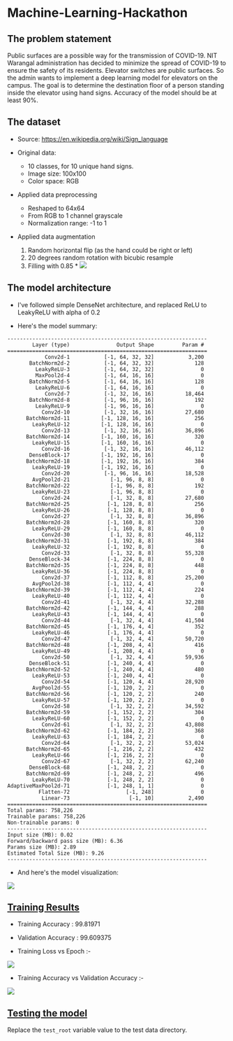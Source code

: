 # Machine-Learning-Hackathon

## The problem statement

Public surfaces are a possible way for the transmission of COVID-19. NIT Warangal
administration has decided to minimize the spread of COVID-19 to ensure the safety of its
residents. Elevator switches are public surfaces. So the admin wants to implement a deep
learning model for elevators on the campus. The goal is to determine the destination floor
of a person standing inside the elevator using hand signs. Accuracy of the model should be
at least 90%.

## The dataset

- Source: https://en.wikipedia.org/wiki/Sign_language

- Original data:
    - 10 classes, for 10 unique hand signs.
	- Image size: 100x100
	- Color space: RGB

- Applied data preprocessing
    - Reshaped to 64x64
    - From RGB to 1 channel grayscale
    - Normalization range: -1 to 1

- Applied data augmentation
    1. Random horizontal flip (as the hand could be right or left)
    2. 20 degrees random rotation with bicubic resample
    3. Filling with 0.85 * <img src="https://render.githubusercontent.com/render/math?math=\large\mu_{image}">

## The model architecture

- I've followed simple DenseNet architecture, and replaced ReLU to LeakyReLU with alpha of 0.2

- Here's the model summary:

```
----------------------------------------------------------------
        Layer (type)               Output Shape         Param #
================================================================
            Conv2d-1           [-1, 64, 32, 32]           3,200
       BatchNorm2d-2           [-1, 64, 32, 32]             128
         LeakyReLU-3           [-1, 64, 32, 32]               0
         MaxPool2d-4           [-1, 64, 16, 16]               0
       BatchNorm2d-5           [-1, 64, 16, 16]             128
         LeakyReLU-6           [-1, 64, 16, 16]               0
            Conv2d-7           [-1, 32, 16, 16]          18,464
       BatchNorm2d-8           [-1, 96, 16, 16]             192
         LeakyReLU-9           [-1, 96, 16, 16]               0
           Conv2d-10           [-1, 32, 16, 16]          27,680
      BatchNorm2d-11          [-1, 128, 16, 16]             256
        LeakyReLU-12          [-1, 128, 16, 16]               0
           Conv2d-13           [-1, 32, 16, 16]          36,896
      BatchNorm2d-14          [-1, 160, 16, 16]             320
        LeakyReLU-15          [-1, 160, 16, 16]               0
           Conv2d-16           [-1, 32, 16, 16]          46,112
       DenseBlock-17          [-1, 192, 16, 16]               0
      BatchNorm2d-18          [-1, 192, 16, 16]             384
        LeakyReLU-19          [-1, 192, 16, 16]               0
           Conv2d-20           [-1, 96, 16, 16]          18,528
        AvgPool2d-21             [-1, 96, 8, 8]               0
      BatchNorm2d-22             [-1, 96, 8, 8]             192
        LeakyReLU-23             [-1, 96, 8, 8]               0
           Conv2d-24             [-1, 32, 8, 8]          27,680
      BatchNorm2d-25            [-1, 128, 8, 8]             256
        LeakyReLU-26            [-1, 128, 8, 8]               0
           Conv2d-27             [-1, 32, 8, 8]          36,896
      BatchNorm2d-28            [-1, 160, 8, 8]             320
        LeakyReLU-29            [-1, 160, 8, 8]               0
           Conv2d-30             [-1, 32, 8, 8]          46,112
      BatchNorm2d-31            [-1, 192, 8, 8]             384
        LeakyReLU-32            [-1, 192, 8, 8]               0
           Conv2d-33             [-1, 32, 8, 8]          55,328
       DenseBlock-34            [-1, 224, 8, 8]               0
      BatchNorm2d-35            [-1, 224, 8, 8]             448
        LeakyReLU-36            [-1, 224, 8, 8]               0
           Conv2d-37            [-1, 112, 8, 8]          25,200
        AvgPool2d-38            [-1, 112, 4, 4]               0
      BatchNorm2d-39            [-1, 112, 4, 4]             224
        LeakyReLU-40            [-1, 112, 4, 4]               0
           Conv2d-41             [-1, 32, 4, 4]          32,288
      BatchNorm2d-42            [-1, 144, 4, 4]             288
        LeakyReLU-43            [-1, 144, 4, 4]               0
           Conv2d-44             [-1, 32, 4, 4]          41,504
      BatchNorm2d-45            [-1, 176, 4, 4]             352
        LeakyReLU-46            [-1, 176, 4, 4]               0
           Conv2d-47             [-1, 32, 4, 4]          50,720
      BatchNorm2d-48            [-1, 208, 4, 4]             416
        LeakyReLU-49            [-1, 208, 4, 4]               0
           Conv2d-50             [-1, 32, 4, 4]          59,936
       DenseBlock-51            [-1, 240, 4, 4]               0
      BatchNorm2d-52            [-1, 240, 4, 4]             480
        LeakyReLU-53            [-1, 240, 4, 4]               0
           Conv2d-54            [-1, 120, 4, 4]          28,920
        AvgPool2d-55            [-1, 120, 2, 2]               0
      BatchNorm2d-56            [-1, 120, 2, 2]             240
        LeakyReLU-57            [-1, 120, 2, 2]               0
           Conv2d-58             [-1, 32, 2, 2]          34,592
      BatchNorm2d-59            [-1, 152, 2, 2]             304
        LeakyReLU-60            [-1, 152, 2, 2]               0
           Conv2d-61             [-1, 32, 2, 2]          43,808
      BatchNorm2d-62            [-1, 184, 2, 2]             368
        LeakyReLU-63            [-1, 184, 2, 2]               0
           Conv2d-64             [-1, 32, 2, 2]          53,024
      BatchNorm2d-65            [-1, 216, 2, 2]             432
        LeakyReLU-66            [-1, 216, 2, 2]               0
           Conv2d-67             [-1, 32, 2, 2]          62,240
       DenseBlock-68            [-1, 248, 2, 2]               0
      BatchNorm2d-69            [-1, 248, 2, 2]             496
        LeakyReLU-70            [-1, 248, 2, 2]               0
AdaptiveMaxPool2d-71            [-1, 248, 1, 1]               0
          Flatten-72                  [-1, 248]               0
           Linear-73                   [-1, 10]           2,490
================================================================
Total params: 758,226
Trainable params: 758,226
Non-trainable params: 0
----------------------------------------------------------------
Input size (MB): 0.02
Forward/backward pass size (MB): 6.36
Params size (MB): 2.89
Estimated Total Size (MB): 9.26
----------------------------------------------------------------
```

- And here's the model visualization:

<img src="./model.svg">


## [Training Results](training.ipynb)

- Training Accuracy   : 99.81971
- Validation Accuracy : 99.609375

- Training Loss vs Epoch :-
<img src="./training-loss.png">

- Training Accuracy vs Validation Accuracy :-
<img src="./accuracy-comparision.png">

## [Testing the model](testing.ipynb)

Replace the `test_root` variable value to the test data directory.